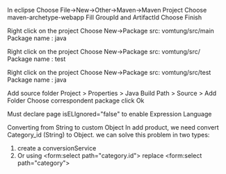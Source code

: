 
In eclipse
Choose File->New->Other->Maven->Maven Project
Choose maven-archetype-webapp
Fill GroupId and ArtifactId
Choose Finish

Right click on the project 
Choose New->Package
src: vomtung/src/main
Package name : java

Right click on the project 
Choose New->Package
src: vomtung/src/
Package name : test

Right click on the project 
Choose New->Package
src: vomtung/src/test
Package name : java

Add source folder
Project > Properties > Java Build Path > Source > Add Folder
Choose correspondent package
click Ok

Must declare page isELIgnored="false" to enable Expression Language

Converting from String to custom Object 
In add product, we need convert Category_id (String) to Object. we can solve this problem in two types:
1. create a conversionService
2. Or using <form:select path="category.id"> replace <form:select path="category">

